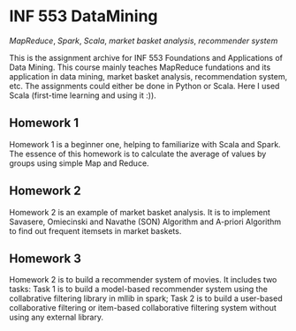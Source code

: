 # INF 553 DataMining
*MapReduce*, *Spark*, *Scala*, *market basket analysis*, *recommender system*

This is the assignment archive for INF 553 Foundations and Applications of Data Mining. This course mainly teaches MapReduce fundations and its application in data mining, market basket analysis, recommendation system, etc. The assignments could either be done in Python or Scala. Here I used Scala (first-time learning and using it :)).

## Homework 1
Homework 1 is a beginner one, helping to familiarize with Scala and Spark.
The essence of this homework is to calculate the average of values by groups using simple Map and Reduce.

## Homework 2
Homework 2 is an example of market basket analysis. It is to implement Savasere, Omiecinski and Navathe (SON) Algorithm and A-priori Algorithm to find out frequent itemsets in market baskets.

## Homework 3
Homework 2 is to build a recommender system of movies. It includes two tasks: Task 1 is to build a model-based recommender system using the collabrative filtering library in mllib in spark; Task 2 is to build a user-based collaborative filtering or item-based collaborative filtering system without using any external library.
